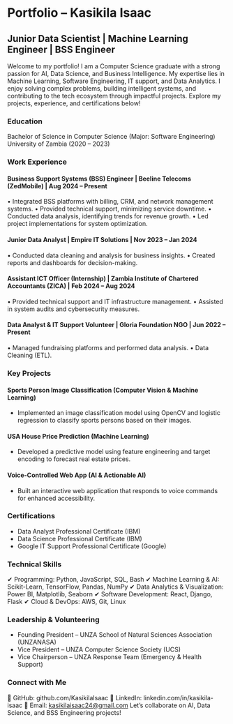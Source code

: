 # Portfolio – Kasikila Isaac
## Junior Data Scientist | Machine Learning Engineer | BSS Engineer
Welcome to my portfolio! I am a Computer Science graduate with a strong passion for AI, Data Science, and Business Intelligence. My expertise lies in Machine Learning, Software Engineering, IT support, and Data Analytics. I enjoy solving complex problems, building intelligent systems, and contributing to the tech ecosystem through impactful projects. 
Explore my projects, experience, and certifications below!

### Education
Bachelor of Science in Computer Science (Major: Software Engineering)
University of Zambia (2020 – 2023)

### Work Experience
#### Business Support Systems (BSS) Engineer | Beeline Telecoms (ZedMobile) | Aug 2024 – Present
•	Integrated BSS platforms with billing, CRM, and network management systems.
•	Provided technical support, minimizing service downtime.
•	Conducted data analysis, identifying trends for revenue growth.
•	Led project implementations for system optimization.
#### Junior Data Analyst | Empire IT Solutions | Nov 2023 – Jan 2024
•	Conducted data cleaning and analysis for business insights.
•	Created reports and dashboards for decision-making.
#### Assistant ICT Officer (Internship) | Zambia Institute of Chartered Accountants (ZICA) | Feb 2024 – Aug 2024
•	Provided technical support and IT infrastructure management.
•	Assisted in system audits and cybersecurity measures.
#### Data Analyst & IT Support Volunteer | Gloria Foundation NGO | Jun 2022 – Present
•	Managed fundraising platforms and performed data analysis.
•	Data Cleaning (ETL).

### Key Projects
#### Sports Person Image Classification (Computer Vision & Machine Learning)
- Implemented an image classification model using OpenCV and logistic regression to classify sports persons based on their images.
#### USA House Price Prediction (Machine Learning)
- Developed a predictive model using feature engineering and target encoding to forecast real estate prices.
#### Voice-Controlled Web App (AI & Actionable AI)
- Built an interactive web application that responds to voice commands for enhanced accessibility.

### Certifications
- Data Analyst Professional Certificate (IBM)
- Data Science Professional Certificate (IBM)
- Google IT Support Professional Certificate (Google)

### Technical Skills
✔ Programming: Python, JavaScript, SQL, Bash
✔ Machine Learning & AI: Scikit-Learn, TensorFlow, Pandas, NumPy
✔ Data Analytics & Visualization: Power BI, Matplotlib, Seaborn
✔ Software Development: React, Django, Flask
✔ Cloud & DevOps: AWS, Git, Linux

### Leadership & Volunteering
- Founding President – UNZA School of Natural Sciences Association (UNZANASA)
- Vice President – UNZA Computer Science Society (UCS)
- Vice Chairperson – UNZA Response Team (Emergency & Health Support)

### Connect with Me
🔗 GitHub: github.com/KasikilaIsaac
🔗 LinkedIn: linkedin.com/in/kasikila-isaac
📧 Email: kasikilaisaac24@gmail.com
  Let’s collaborate on AI, Data Science, and BSS Engineering projects!

